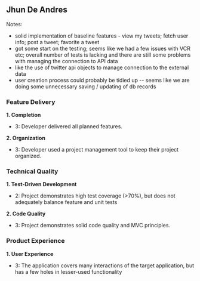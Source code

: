 ## Jhun De Andres

Notes:

* solid implementation of baseline features - view my tweets; fetch user info;
post a tweet; favorite a tweet
* got some start on the testing; seems like we had a few issues with VCR etc;
overall number of tests is lacking and there are still some problems with managing
the connection to API data
* like the use of twitter api objects to manage connection to the external data
* user creation process could probably be tidied up -- seems like we are doing some
unnecessary saving / updating of db records

### Feature Delivery

**1. Completion**

* 3: Developer delivered all planned features.

**2. Organization**

* 3: Developer used a project management tool to keep their project organized.

### Technical Quality

**1. Test-Driven Development**

* 2: Project demonstrates high test coverage (>70%), but does not adequately balance feature and unit tests

**2. Code Quality**

* 3: Project demonstrates solid code quality and MVC principles.

### Product Experience

**1. User Experience**

* 3: The application covers many interactions of the target application, but has a few holes in lesser-used functionality
